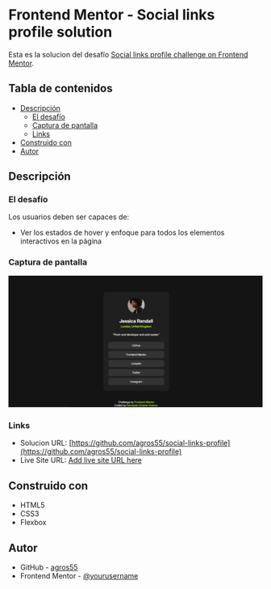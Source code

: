 # Frontend Mentor - Social links profile solution

Esta es la solucion del desafío [Social links profile challenge on Frontend Mentor](https://www.frontendmentor.io/challenges/social-links-profile-UG32l9m6dQ). 

## Tabla de contenidos

- [Descripción](#descripcion)
  - [El desafío](#el-desafio)
  - [Captura de pantalla](#captura-de-pantalla)
  - [Links](#links)
- [Construido con](#construido-con)
- [Autor](#autor)


## Descripción

### El desafío

Los usuarios deben ser capaces de:

- Ver los estados de hover y enfoque para todos los elementos interactivos en la página

### Captura de pantalla

![Captura de pantalla](./Captura.png)

### Links

- Solucion URL: [https://github.com/agros55/social-links-profile](https://github.com/agros55/social-links-profile)
- Live Site URL: [Add live site URL here](https://your-live-site-url.com)

## Construido con

- HTML5
- CSS3
- Flexbox


## Autor

- GitHub - [agros55](https://github.com/agros55/)
- Frontend Mentor - [@yourusername](https://www.frontendmentor.io/profile/yourusername)
